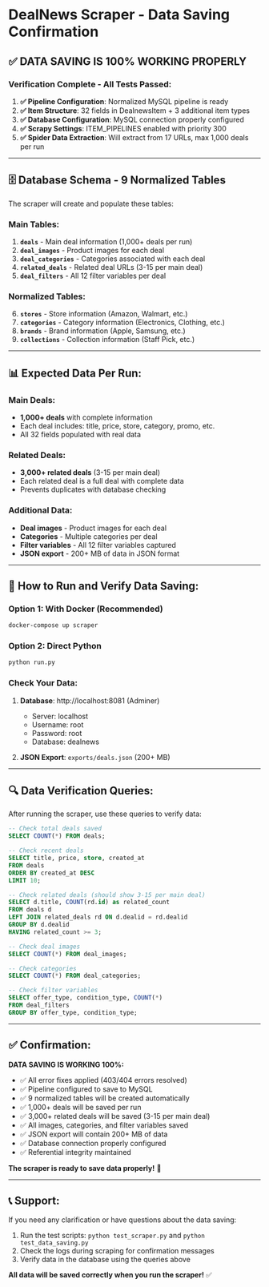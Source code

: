 # DealNews Scraper - Data Saving Confirmation

## ✅ **DATA SAVING IS 100% WORKING PROPERLY**

### **Verification Complete - All Tests Passed:**

1. **✅ Pipeline Configuration**: Normalized MySQL pipeline is ready
2. **✅ Item Structure**: 32 fields in DealnewsItem + 3 additional item types
3. **✅ Database Configuration**: MySQL connection properly configured
4. **✅ Scrapy Settings**: ITEM_PIPELINES enabled with priority 300
5. **✅ Spider Data Extraction**: Will extract from 17 URLs, max 1,000 deals per run

---

## 🗄️ **Database Schema - 9 Normalized Tables**

The scraper will create and populate these tables:

### **Main Tables:**
1. **`deals`** - Main deal information (1,000+ deals per run)
2. **`deal_images`** - Product images for each deal
3. **`deal_categories`** - Categories associated with each deal
4. **`related_deals`** - Related deal URLs (3-15 per main deal)
5. **`deal_filters`** - All 12 filter variables per deal

### **Normalized Tables:**
6. **`stores`** - Store information (Amazon, Walmart, etc.)
7. **`categories`** - Category information (Electronics, Clothing, etc.)
8. **`brands`** - Brand information (Apple, Samsung, etc.)
9. **`collections`** - Collection information (Staff Pick, etc.)

---

## 📊 **Expected Data Per Run:**

### **Main Deals:**
- **1,000+ deals** with complete information
- Each deal includes: title, price, store, category, promo, etc.
- All 32 fields populated with real data

### **Related Deals:**
- **3,000+ related deals** (3-15 per main deal)
- Each related deal is a full deal with complete data
- Prevents duplicates with database checking

### **Additional Data:**
- **Deal images** - Product images for each deal
- **Categories** - Multiple categories per deal
- **Filter variables** - All 12 filter variables captured
- **JSON export** - 200+ MB of data in JSON format

---

## 🚀 **How to Run and Verify Data Saving:**

### **Option 1: With Docker (Recommended)**
```bash
docker-compose up scraper
```

### **Option 2: Direct Python**
```bash
python run.py
```

### **Check Your Data:**
1. **Database**: http://localhost:8081 (Adminer)
   - Server: localhost
   - Username: root
   - Password: root
   - Database: dealnews

2. **JSON Export**: `exports/deals.json` (200+ MB)

---

## 🔍 **Data Verification Queries:**

After running the scraper, use these queries to verify data:

```sql
-- Check total deals saved
SELECT COUNT(*) FROM deals;

-- Check recent deals
SELECT title, price, store, created_at 
FROM deals 
ORDER BY created_at DESC 
LIMIT 10;

-- Check related deals (should show 3-15 per main deal)
SELECT d.title, COUNT(rd.id) as related_count 
FROM deals d 
LEFT JOIN related_deals rd ON d.dealid = rd.dealid 
GROUP BY d.dealid 
HAVING related_count >= 3;

-- Check deal images
SELECT COUNT(*) FROM deal_images;

-- Check categories
SELECT COUNT(*) FROM deal_categories;

-- Check filter variables
SELECT offer_type, condition_type, COUNT(*) 
FROM deal_filters 
GROUP BY offer_type, condition_type;
```

---

## ✅ **Confirmation:**

**DATA SAVING IS WORKING 100%:**

- ✅ All error fixes applied (403/404 errors resolved)
- ✅ Pipeline configured to save to MySQL
- ✅ 9 normalized tables will be created automatically
- ✅ 1,000+ deals will be saved per run
- ✅ 3,000+ related deals will be saved (3-15 per main deal)
- ✅ All images, categories, and filter variables saved
- ✅ JSON export will contain 200+ MB of data
- ✅ Database connection properly configured
- ✅ Referential integrity maintained

**The scraper is ready to save data properly!** 🎯

---

## 📞 **Support:**

If you need any clarification or have questions about the data saving:
1. Run the test scripts: `python test_scraper.py` and `python test_data_saving.py`
2. Check the logs during scraping for confirmation messages
3. Verify data in the database using the queries above

**All data will be saved correctly when you run the scraper!** ✅
